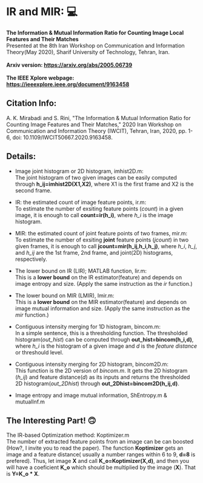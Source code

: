 # IR and MIR: :computer:
**The Information &amp; Mutual Information Ratio for Counting Image Local Features and Their Matches**
\
Presented at the 8th Iran Workshop on Communication and Information Theory(May 2020), Sharif University of Technology, Tehran, Iran.
\
\
**Arxiv version: https://arxiv.org/abs/2005.06739**
\
\
**The IEEE Xplore webpage: https://ieeexplore.ieee.org/document/9163458**

## Citation Info:
A. K. Mirabadi and S. Rini, "The Information & Mutual Information Ratio for Counting Image Features and Their Matches," 2020 Iran Workshop on Communication and Information Theory (IWCIT), Tehran, Iran, 2020, pp. 1-6, doi: 10.1109/IWCIT50667.2020.9163458.

## Details:
- Image joint histogram or 2D histogram, imhist2D.m:
    \
    The joint histogram of two given images can be easily computed through **h_ij=imhist2D(X1,X2)**, where X1 is the first frame and X2 is the second frame.
    
- IR: the estimated count of image feature points, ir.m:
    \
    To estimate the number of exsiting feature points (*count*) in a given image, it is enough to call **count=ir(h_i)**, where *h_i* is the image histogram.
    
- MIR: the estimated count of joint feature points of two frames, mir.m:
    \
    To estimate the number of exsiting **joint** feature points (*jcount*) in two given frames, it is enough to call **jcount=mir(h_ij,h_i,h_j)**, where *h_i*, *h_j*, and *h_ij*     are the 1st frame, 2nd frame, and joint(2D) histograms, respectively.

- The lower bound on IR (LIR); MATLAB function, lir.m:
    \
    This is a **lower bound** on the IR estimator(feature) and depends on image entropy and size. (Apply the same instruction as the *ir* function.)

- The lower bound on MIR (LMIR), lmir.m:
    \
    This is a **lower bound** on the MIR estimator(feature) and depends on image mutual information and size. (Apply the same instruction as the *mir* function.)

- Contiguous intensity merging for 1D histogram, bincom.m:
    \
    In a simple sentence, this is a thresholding function. The thresholded histogram(*out_hist*) can be computed through **out_hist=bincom(h_i,d)**, where *h_i* is the             histogram of a given image and *d* is the *feature distance* or threshould level.

- Contiguous intensity merging for 2D histogram, bincom2D.m:
    \
    This function is the 2D version of *bincom.m*. It gets the 2D histogram (*h_ij*) and feature distance(*d*) as its inputs and returns the thresholded 2D histogram(*out_2Dhist*) through **out_2Dhist=bincom2D(h_ij,d)**.
- Image entropy and image mutual information, ShEntropy.m & mutualInf.m

    
## The Interesting Part! :upside_down_face:
   The IR-based Optimization method: Koptimizer.m
   \
    The number of extracted feature points from an image can be can boosted (How?, I invite you to read the paper). The function **Koptimizer** gets an image and a feature           distance( usually a number ranges within 6 to 9, **d=8** is prefered). Thus, let image **X** and call **K_o=Koptimizer(X,d)**, and then you will have a coeficient **K_o**       which should be multiplied by the image (**X**). That is **Y=K_o * X**.
